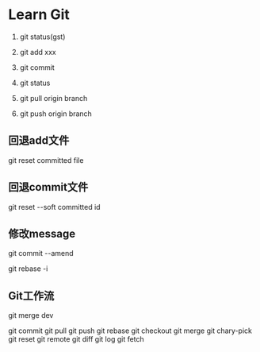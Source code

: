 # Learn Git

1. git status(gst)

2. git add xxx

3. git commit

4. git status

5. git pull origin branch 

6. git push origin branch



## 回退add文件

git reset committed file

## 回退commit文件

git reset --soft committed id

## 修改message
git commit --amend

git rebase -i

## Git工作流

git merge dev


git commit 
git pull
git push
git rebase
git checkout
git merge
git chary-pick
git reset
git remote
git diff
git log
git fetch
